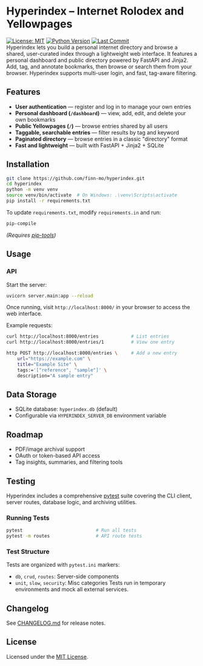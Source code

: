 # Hyperindex – Internet Rolodex and Yellowpages
[![License: MIT](https://img.shields.io/badge/License-MIT-blue.svg)](LICENSE)
[![Python Version](https://img.shields.io/badge/python-3.8+-blue.svg)](https://www.python.org/)
[![Last Commit](https://img.shields.io/github/last-commit/finn-mo/hyperindex.svg)](https://github.com/finn-mo/hyperindex/commits/main)  
Hyperindex lets you build a personal internet directory and browse a shared, user-curated index through a lightweight web interface. It features a personal dashboard and public directory powered by FastAPI and Jinja2. Add, tag, and annotate bookmarks, then browse or search them from your browser. Hyperindex supports multi-user login, and fast, tag-aware filtering.

## Features
- **User authentication** — register and log in to manage your own entries
- **Personal dashboard (`/dashboard`)** — view, add, edit, and delete your own bookmarks
- **Public Yellowpages (`/`)** — browse entries shared by all users
- **Taggable, searchable entries** — filter results by tag and keyword
- **Paginated directory** — browse entries in a classic "directory" format
- **Fast and lightweight** — built with FastAPI + Jinja2 + SQLite

## Installation
```bash
git clone https://github.com/finn-mo/hyperindex.git
cd hyperindex
python -m venv venv
source venv/bin/activate  # On Windows: .\venv\Scripts\activate
pip install -r requirements.txt
```

To update `requirements.txt`, modify `requirements.in` and run:
```bash
pip-compile
```
*(Requires [pip-tools](https://github.com/jazzband/pip-tools))*

## Usage
### API
Start the server:
```bash
uvicorn server.main:app --reload
```
Once running, visit `http://localhost:8000/` in your browser to access the web interface.

Example requests:
```bash
curl http://localhost:8000/entries            # List entries
curl http://localhost:8000/entries/1          # View one entry

http POST http://localhost:8000/entries \     # Add a new entry
    url="https://example.com" \
    title="Example Site" \
    tags:='["reference", "sample"]' \
    description="A sample entry"
```

## Data Storage
- SQLite database: `hyperindex.db` (default)
- Configurable via `HYPERINDEX_SERVER_DB` environment variable

## Roadmap
- PDF/image archival support
- OAuth or token-based API access
- Tag insights, summaries, and filtering tools

## Testing
Hyperindex includes a comprehensive [pytest](https://docs.pytest.org/) suite covering the CLI client, server routes, database logic, and archiving utilities.

### Running Tests
```bash
pytest                           # Run all tests
pytest -m routes                 # API route tests
```

### Test Structure
Tests are organized with `pytest.ini` markers:
- `db`, `crud`, `routes`: Server-side components
- `unit`, `slow`, `security`: Misc categories
Tests run in temporary environments and mock all external services.

## Changelog
See [CHANGELOG.md](CHANGELOG.md) for release notes.

## License
Licensed under the [MIT License](LICENSE).